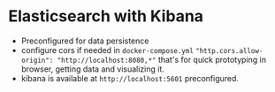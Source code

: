 # Elasticsearch with Kibana

- Preconfigured for data persistence 
- configure cors if needed in `docker-compose.yml` `"http.cors.allow-origin": "http://localhost:8080,*"` that's for quick prototyping in browser, getting data and visualizing it. 
- kibana is available at `http://localhost:5601` preconfigured.
